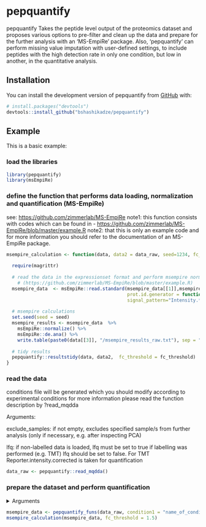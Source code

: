 
<!-- README.md is generated from README.Rmd. Please edit that file -->

# pepquantify

<!-- badges: start -->
<!-- badges: end -->

pepquantify Takes the peptide level output of the proteomics dataset and
proposes various options to pre-filter and clean up the data and prepare
for the further analysis with an ‘MS-EmpiRe’ package. Also,
‘pepquantify’ can perform missing value imputation with user-defined
settings, to include peptides with the high detection rate in only one
condition, but low in another, in the quantitative analysis.

## Installation

You can install the development version of pepquantify from
[GitHub](https://github.com/) with:

``` r
# install.packages("devtools")
devtools::install_github("bshashikadze/pepquantify")
```

## Example

This is a basic example:

### load the libraries

``` r
library(pepquantify)
library(msEmpiRe)
```

### define the function that performs data loading, normalization and quantification (MS-EmpiRe)

see: <https://github.com/zimmerlab/MS-EmpiRe> note1: this function
consists with codes which can be found in -
<https://github.com/zimmerlab/MS-EmpiRe/blob/master/example.R> note2:
that this is only an example code and for more information you should
refer to the documentation of an MS-EmpiRe package.

``` r
msempire_calculation <- function(data, data2 = data_raw, seed=1234, fc_threshold = 1.5) {
  
  require(magrittr)
  
  # read the data in the expressionset format and perform msempire normalization and quantification  
    # (https://github.com/zimmerlab/MS-EmpiRe/blob/master/example.R)
  msempire_data  <- msEmpiRe::read.standard(msempire_data[[1]],msempire_data[[2]],
                                            prot.id.generator = function(pep) unlist(strsplit(pep, "\\.[0-9]*$"))[1],
                                            signal_pattern="Intensity.*")
  
  # msempire calculations
  set.seed(seed = seed)
  msempire_results <- msempire_data  %>%
    msEmpiRe::normalize() %>%
    msEmpiRe::de.ana() %>%
    write.table(paste0(data[[3]], "/msempire_results_raw.txt"), sep = "\t", row.names = F)
  
  # tidy results
  pepquantify::resultstidy(data, data2,  fc_threshold = fc_threshold)
}
```

### read the data

conditions file will be generated which you should modify according to
experimental conditions for more information please read the function
description by ?read_mqdda

Arguments:

exclude_samples:
if not empty, excludes specified sample/s from further analysis (only if necessary, e.g. after inspecting PCA)

lfq:
if non-labelled data is loaded, lfq must be set to true if labelling was performed (e.g. TMT) lfq should be set to false. For TMT Reporter.intensity.corrected is taken for quantification


``` r
data_raw <- pepquantify::read_mqdda()
```

### prepare the dataset and perform quantification
<details>
<summary>Arguments</summary>
data:
list of two containing peptide and protein group data generated by the read functions of the pepquant package

imputation:	
if true imputation will be performed if set to false no imputation will be performed

n_element_peptide:	
peptide data is the nth element (usually not necessary to change)

condition1:	
name of the first condition that should be compared (note that order matters for the fold-change direction)

condition2:	
name of the second condition that should be compared (note that order matters for the fold-change direction)

n_condition_1:	
minimum number of the valid values in the first condition (this value should be at least two, but default pepquant value is three)

n_condition_2:	
minimum number of the valid values in the second condition (this value should be at least two, but default pepquant value is three)

min_pep:	
minimum number of peptides for each protein:

downshift:	
see the perseus documentation "Replace missing values from normal distribution"

width:	
see the perseus documentation "Replace missing values from normal distribution"

n_ko_like:	
minimum number of peptides that should have missing and valid value pattern (all valid in one condition, less than 2 in the second or otherwise by user defined criteria) default 2

fraction_valid:	
between 0-1. 1 means that imputed peptides are taken into account if they are present in all samples of one of the conditions, 0.5 means if they are present in the half of the samples of one of the conditions. default 1

second_condition:	
maximum acceptable number of valid values in other condition when fraction valid is met in the other, default 1

seed:	
set seed as values for imputation are derived randomly, seed makes sure the reproducibility. default 1234

fc_threshold:
minimum fold change for the protein to be considered differentially abundant (in natural scale) default 1.5
</details>
  
  
  
``` r
msempire_data <- pepquantify_funs(data_raw, condition1 = "name_of_condition_one", condition2 = "name_of_condition_two")
msempire_calculation(msempire_data, fc_threshold = 1.5)
```
